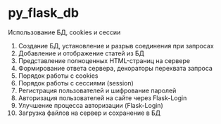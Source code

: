 # py_flask_db

Использование БД, cookies и сессии

1. Создание БД, установление и разрыв соединения при запросах
2. Добавление и отображение статей из БД
3. Представление полноценных HTML-страниц на сервере
4. Формирование ответа сервера, декораторы перехвата запроса
5. Порядок работы с cookies
6. Порядок работы с сессиями (session)
7. Регистрация пользователей и шифрование паролей
8. Авторизация пользователей на сайте через Flask-Login
9. Улучшение процесса авторизации (Flask-Login)
10. Загрузка файлов на сервер и сохранение в БД
